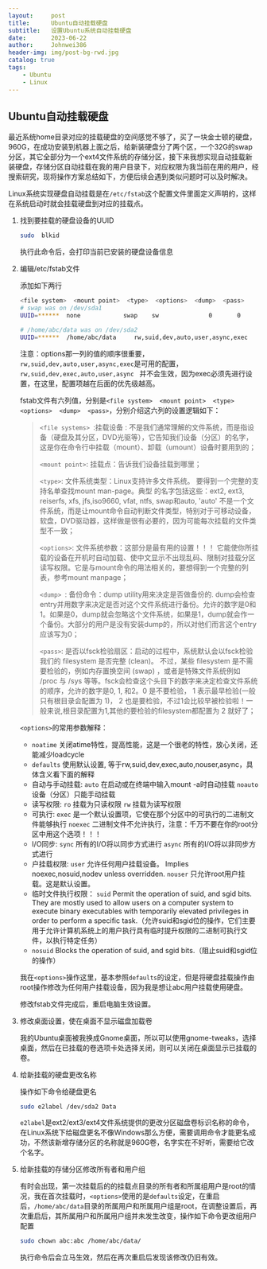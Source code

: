 ```yaml
---
layout:     post
title:      Ubuntu自动挂载硬盘
subtitle:   设置Ubuntu系统自动挂载硬盘
date:       2023-06-22
author:     Johnwei386
header-img: img/post-bg-rwd.jpg
catalog: true
tags:
    - Ubuntu
    - Linux
---
```


## Ubuntu自动挂载硬盘

最近系统home目录对应的挂载硬盘的空间感觉不够了，买了一块金士顿的硬盘，960G，在成功安装到机器上面之后，给新装硬盘分了两个区，一个32G的swap分区，其它全部分为一个ext4文件系统的存储分区，接下来我想实现自动挂载新装硬盘，存储分区自动挂载在我的用户目录下，对应权限为我当前在用的用户，经搜索研究，现将操作方案总结如下，方便后续会遇到类似问题时可以及时解决。

Linux系统实现硬盘自动挂载是在`/etc/fstab`这个配置文件里面定义声明的，这样在系统启动时就会挂载硬盘到对应的挂载点。

1. 找到要挂载的硬盘设备的UUID

   ```bash
   sudo  blkid
   ```

   执行此命令后，会打印当前已安装的硬盘设备信息

2. 编辑/etc/fstab文件

   添加如下两行

   ```bash
   <file system>  <mount point>  <type>  <options>  <dump>  <pass>
   # swap was on /dev/sda1
   UUID=******  none            swap    sw              0       0
   
   # /home/abc/data was on /dev/sda2
   UUID=******  /home/abc/data     rw,suid,dev,auto,user,async,exec      ext4           0       2
   ```

   注意：options那一列的值的顺序很重要，`rw,suid,dev,auto,user,async,exec`是可用的配置，`rw,suid,dev,exec,auto,user,async ` 并不会生效，因为exec必须先进行设置，在这里，配置项越在后面的优先级越高。

   fstab文件有六列值，分别是`<file system>  <mount point>  <type>  <options>  <dump>  <pass>`，分别介绍这六列的设置逻辑如下：

   > `<file systems> `:挂载设备 : 不是我们通常理解的文件系统，而是指设备（硬盘及其分区，DVD光驱等），它告知我们设备（分区）的名字，这是你在命令行中挂载（mount）、卸载（umount）设备时要用到的；
   >
   > 
   >
   > `<mount point>`: 挂载点：告诉我们设备挂载到哪里；
   >
   > 
   >
   > `<type>`: 文件系统类型：Linux支持许多文件系统。 要得到一个完整的支持名单查找mount man-page。典型 的名字包括这些：ext2, ext3, reiserfs, xfs, jfs,iso9660, vfat, ntfs, swap和auto, 'auto' 不是一个文件系统，而是让mount命令自动判断文件类型，特别对于可移动设备，软盘，DVD驱动器，这样做是很有必要的，因为可能每次挂载的文件类型不一致；
   >
   > 
   >
   > `<options>`: 文件系统参数：这部分是最有用的设置！！！ 它能使你所挂载的设备在开机时自动加载、使中文显示不出现乱码、限制对挂载分区读写权限。它是与mount命令的用法相关的，要想得到一个完整的列表，参考mount manpage；
   >
   > 
   >
   > `<dump> `: 备份命令：dump utility用来决定是否做备份的. dump会检查entry并用数字来决定是否对这个文件系统进行备份。允许的数字是0和1。如果是0，dump就会忽略这个文件系统，如果是1，dump就会作一个备份。大部分的用户是没有安装dump的，所以对他们而言<dump>这个entry应该写为0；
   >
   > 
   >
   > `<pass>`: 是否以fsck检验扇区：启动的过程中，系统默认会以fsck检验我们的 filesystem 是否完整 (clean)。 不过，某些 filesystem 是不需要检验的，例如内存置换空间 (swap) ，或者是特殊文件系统例如 /proc 与 /sys 等等。fsck会检查这个头目下的数字来决定检查文件系统的顺序，允许的数字是0, 1, 和2。0 是不要检验， 1 表示最早检验(一般只有根目录会配置为 1)， 2 也是要检验，不过1会比较早被检验啦！一般来说,根目录配置为1,其他的要检验的filesystem都配置为 2 就好了；

   

   `<options>`的常用参数解释：

   - `noatime` 关闭atime特性，提高性能，这是一个很老的特性，放心关闭，还能减少loadcycle
   - `defaults` 使用默认设置, 等于rw,suid,dev,exec,auto,nouser,async，具体含义看下面的解释
   - 自动与手动挂载:
     `auto` 在启动或在终端中输入mount -a时自动挂载
     `noauto` 设备（分区）只能手动挂载
   - 读写权限:
     `ro` 挂载为只读权限
     `rw` 挂载为读写权限
   - 可执行:
     `exec` 是一个默认设置项，它使在那个分区中的可执行的二进制文件能够执行
     `noexec` 二进制文件不允许执行，注意：千万不要在你的root分区中用这个选项！！！
   - I/O同步:
     `sync` 所有的I/O将以同步方式进行
     `async` 所有的I/O将以非同步方式进行
   - 户挂载权限:
     `user` 允许任何用户挂载设备。 Implies noexec,nosuid,nodev unless overridden.
     `nouser` 只允许root用户挂载。这是默认设置。
   - 临时文件执行权限：
     `suid` Permit the operation of suid, and sgid bits. They are mostly used to allow users on a computer system to execute binary executables with temporarily elevated privileges in order to perform a specific task.（允许suid和sgid位的操作，它们主要用于允许计算机系统上的用户执行具有临时提升权限的二进制可执行文件，以执行特定任务）
   - `nosuid` Blocks the operation of suid, and sgid bits.（阻止suid和sgid位的操作）

   我在`<options>`操作这里，基本参照`defaults`的设定，但是将硬盘挂载操作由root操作修改为任何用户挂载设备，因为我是想让abc用户挂载使用硬盘。

   修改fstab文件完成后，重启电脑生效设置。

3. 修改桌面设置，使在桌面不显示磁盘加载卷

   我的Ubuntu桌面被我换成Gnome桌面，所以可以使用gnome-tweaks，选择桌面，然后在已挂载的卷选项卡处选择关闭，则可以关闭在桌面显示已挂载的卷。

4. 给新挂载的硬盘更改名称

   操作如下命令给硬盘更名

   ```bash
   sudo e2label /dev/sda2 Data
   ```

   `e2label`是ext2/ext3/ext4文件系统提供的更改分区磁盘卷标识名称的命令，在Linux系统下给磁盘更名不像Windows那么方便，需要调用命令才能更名成功，不然该新增存储分区的名称就是960G卷，名字实在不好听，需要给它改个名字。

5. 给新挂载的存储分区修改所有者和用户组

   有时会出现，第一次挂载后的的挂载点目录的所有者和所属组用户是root的情况，我在首次挂载时，`<options>`使用的是`defaults`设定，在重启后，`/home/abc/data`目录的所属用户和所属用户组是root，在调整设置后，再次重启后，其所属用户和所属用户组并未发生改变，操作如下命令更改组用户配置

   ```bash
   sudo chown abc:abc /home/abc/data/
   ```

   执行命令后会立马生效，然后在再次重启后发现该修改仍旧有效。

   

